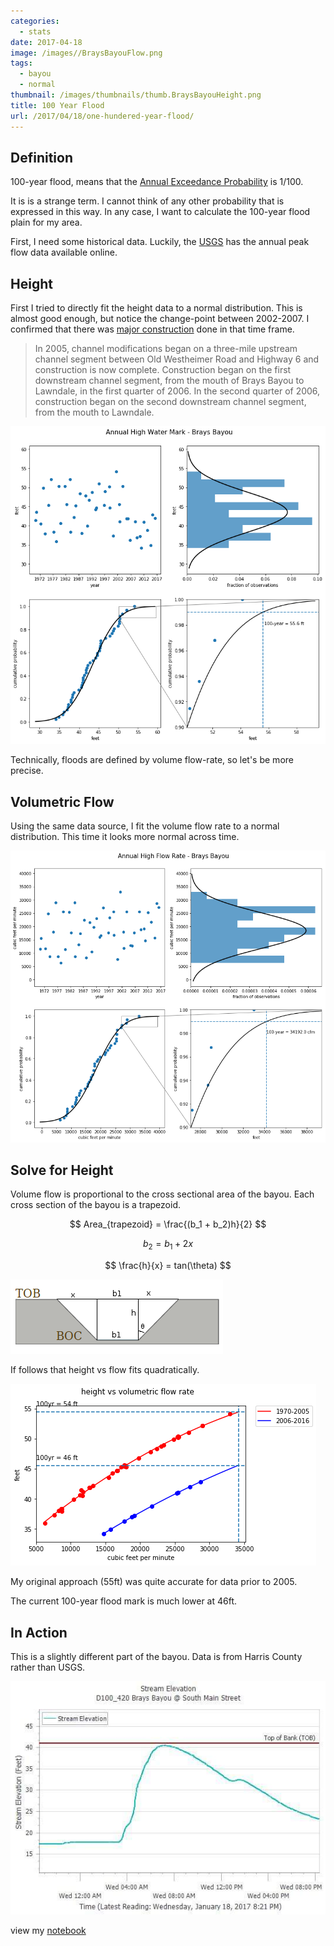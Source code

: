 ```yaml
---
categories:
  - stats
date: 2017-04-18
image: /images//BraysBayouFlow.png
tags:
  - bayou
  - normal
thumbnail: /images/thumbnails/thumb.BraysBayouHeight.png
title: 100 Year Flood
url: /2017/04/18/one-hundered-year-flood/
---
```



## Definition

100-year flood, means that the [Annual Exceedance Probability](https://en.wikipedia.org/wiki/Frequency_of_exceedance) is 1/100.

It is is a strange term. I cannot think of any other probability that is expressed in this way.
In any case, I want to calculate the 100-year flood plain for my area.

<!--more-->

First, I need some historical data. Luckily, the [USGS](https://nwis.waterdata.usgs.gov/nwis/peak?site_no=08075110&agency_cd=USGS&format=html) has the annual peak flow data available online.


## Height

First I tried to directly fit the height data to a normal distribution. This is almost good enough, but notice the change-point between 2002-2007. I confirmed that there was [major construction](https://www.projectbrays.org/our-history/) done in that time frame.


> In 2005, channel modifications began on a three-mile upstream channel segment between Old Westheimer Road and Highway 6 and construction is now complete. Construction began on the first downstream channel segment, from the mouth of Brays Bayou to Lawndale, in the first quarter of 2006. In the second quarter of 2006, construction began on the second downstream channel segment, from the mouth to Lawndale.

![](/images/BraysBayouHeight.png)

Technically, floods are defined by volume flow-rate, so let's be more precise.


## Volumetric Flow
Using the same data source, I fit the volume flow rate to a normal distribution. 
This time it looks more normal across time.

![](/images//BraysBayouFlow.png)



## Solve for Height

Volume flow is proportional to the cross sectional area of the bayou.
Each cross section of the bayou is a trapezoid. 

$$ Area_{trapezoid} = \frac{(b_1 + b_2)h}{2} $$

$$ b_2   = b_1 + 2x $$

$$ \frac{h}{x}  = tan(\theta) $$


![](/images/crossSection.png)

If follows that height vs flow fits quadratically.

![](/images/BraysBayouHeightvsFlow.png)

My original approach (55ft) was quite accurate for data prior to 2005.

The current 100-year flood mark is much lower at 46ft.

## In Action

This is a slightly different part of the bayou. Data is from Harris County rather than USGS.

![](/images/crisisAverted.jpg)

view my [notebook](https://github.com/wilsonify/flood/blob/master/flood.ipynb)


